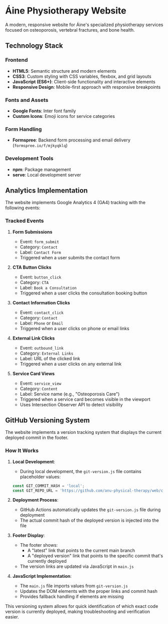 # Áine Physiotherapy Website

A modern, responsive website for Áine's specialized physiotherapy services focused on osteoporosis, vertebral fractures, and bone health.

## Technology Stack

### Frontend
- **HTML5**: Semantic structure and modern elements
- **CSS3**: Custom styling with CSS variables, flexbox, and grid layouts
- **JavaScript (ES6+)**: Client-side functionality and interactive elements
- **Responsive Design**: Mobile-first approach with responsive breakpoints

### Fonts and Assets
- **Google Fonts**: Inter font family
- **Custom Icons**: Emoji icons for service categories

### Form Handling
- **Formspree**: Backend form processing and email delivery (`formspree.io/f/mjkyqklq`)

### Development Tools
- **npm**: Package management
- **serve**: Local development server

## Analytics Implementation

The website implements Google Analytics 4 (GA4) tracking with the following events:

### Tracked Events

1. **Form Submissions**
   - Event: `form_submit`
   - Category: `Contact`
   - Label: `Contact Form`
   - Triggered when a user submits the contact form

2. **CTA Button Clicks**
   - Event: `button_click`
   - Category: `CTA`
   - Label: `Book a Consultation`
   - Triggered when a user clicks the consultation booking button

3. **Contact Information Clicks**
   - Event: `contact_click`
   - Category: `Contact`
   - Label: `Phone` or `Email`
   - Triggered when a user clicks on phone or email links

4. **External Link Clicks**
   - Event: `outbound_link`
   - Category: `External Links`
   - Label: URL of the clicked link
   - Triggered when a user clicks on any external link

5. **Service Card Views**
   - Event: `service_view`
   - Category: `Content`
   - Label: Service name (e.g., "Osteoporosis Care")
   - Triggered when a service card becomes visible in the viewport
   - Uses Intersection Observer API to detect visibility

## GitHub Versioning System

The website implements a version tracking system that displays the current deployed commit in the footer.

### How It Works

1. **Local Development**:
   - During local development, the `git-version.js` file contains placeholder values:
   ```javascript
   const GIT_COMMIT_HASH = 'local';
   const GIT_REPO_URL = 'https://github.com/anu-physical-therapy/web/commit/';
   ```

2. **Deployment Process**:
   - GitHub Actions automatically updates the `git-version.js` file during deployment
   - The actual commit hash of the deployed version is injected into the file

3. **Footer Display**:
   - The footer shows:
     - A "latest" link that points to the current main branch
     - A "deployed version" link that points to the specific commit that's currently deployed
   - The version links are updated via JavaScript in `main.js`

4. **JavaScript Implementation**:
   - The `main.js` file imports values from `git-version.js`
   - Updates the DOM elements with the proper links and commit hash
   - Provides fallback handling if elements are missing

This versioning system allows for quick identification of which exact code version is currently deployed, making troubleshooting and verification easier.